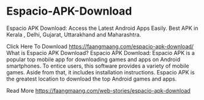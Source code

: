 # Espacio-APK-Download

Espacio APK Download: Access the Latest Android Apps Easily. Best APK in Kerala , Delhi, Gujarat, Uttarakhand and Maharashtra.


Click Here To Download https://faangmaang.com/espacio-apk-download/
What is Espacio APK Download?
Espacio APK Download: Espacio APK is a popular top mobile app for downloading games and apps on Android smartphones. To entice users, this software provides a variety of mobile games. Aside from that, it includes installation instructions. Espacio APK is the greatest location to download the top Android games and apps.

Read More https://faangmaang.com/web-stories/espacio-apk-download
